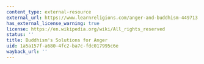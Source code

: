 ```yaml
---
content_type: external-resource
external_url: https://www.learnreligions.com/anger-and-buddhism-449713
has_external_license_warning: true
license: https://en.wikipedia.org/wiki/All_rights_reserved
status: ''
title: Buddhism's Solutions for Anger
uid: 1a5a157f-a680-4fc2-ba7c-fdc017995c6e
wayback_url: ''
---
```

